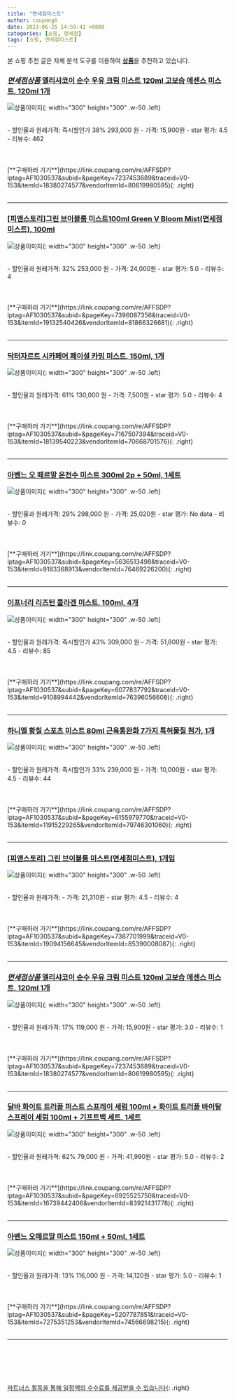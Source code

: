 ```yaml
---
title: "면세점미스트"
author: coupang6
date: 2023-06-25 14:59:41 +0800
categories: [쇼핑, 면세점]
tags: [쇼핑, 면세점미스트]
---
```


본 쇼핑 추천 글은 자체 분석 도구를 이용하여 [**상품**](https://link.coupang.com/a/bao1ui)을 추천하고 있습니다.

### [*면세점상품* 엘리샤코이 순수 우유 크림 미스트 120ml 고보습 에센스 미스트, 120ml 1개](https://link.coupang.com/re/AFFSDP?lptag=AF1030537&subid=&pageKey=7237453689&traceid=V0-153&itemId=18380274577&vendorItemId=80619980595)

![상품이미지](https://thumbnail9.coupangcdn.com/thumbnails/remote/230x230ex/image/vendor_inventory/3987/7e14aa6e45823d18dd77abe5b1b9599651aa2874e0ebde8d8757b43ee928.jpg){: width="300" height="300" .w-50 .left}


<br>
- 할인율과 원래가격: 즉시할인가 38%  293,000   원
- 가격: 15,900원
- star 평가: 4.5
- 리뷰수: 462
<br>
<br>
<br>
<br>
[**구매하러 가기**](https://link.coupang.com/re/AFFSDP?lptag=AF1030537&subid=&pageKey=7237453689&traceid=V0-153&itemId=18380274577&vendorItemId=80619980595){: .right}
<br>
<br>

---

### [[피앤스토리]그린 브이블룸 미스트100ml Green V Bloom Mist(면세점 미스트), 100ml](https://link.coupang.com/re/AFFSDP?lptag=AF1030537&subid=&pageKey=7396087356&traceid=V0-153&itemId=19132540426&vendorItemId=81866326681)

![상품이미지](https://thumbnail9.coupangcdn.com/thumbnails/remote/230x230ex/image/vendor_inventory/4dad/f368dff7aec6c0a14ca075be354fa865ff751e953e0070894c12f70fe1bb.jpg){: width="300" height="300" .w-50 .left}


<br>
- 할인율과 원래가격: 32%  253,000   원
- 가격: 24,000원
- star 평가: 5.0
- 리뷰수: 4
<br>
<br>
<br>
<br>
[**구매하러 가기**](https://link.coupang.com/re/AFFSDP?lptag=AF1030537&subid=&pageKey=7396087356&traceid=V0-153&itemId=19132540426&vendorItemId=81866326681){: .right}
<br>
<br>

---

### [닥터자르트 시카페어 페이셜 카밍 미스트, 150ml, 1개](https://link.coupang.com/re/AFFSDP?lptag=AF1030537&subid=&pageKey=7167507394&traceid=V0-153&itemId=18139540223&vendorItemId=70668701576)

![상품이미지](https://thumbnail6.coupangcdn.com/thumbnails/remote/230x230ex/image/retail/images/2022069054200528-fc975721-e305-4dc0-aa7e-b0edb2d2e22d.jpg){: width="300" height="300" .w-50 .left}


<br>
- 할인율과 원래가격: 61%  130,000   원
- 가격: 7,500원
- star 평가: 5.0
- 리뷰수: 4
<br>
<br>
<br>
<br>
[**구매하러 가기**](https://link.coupang.com/re/AFFSDP?lptag=AF1030537&subid=&pageKey=7167507394&traceid=V0-153&itemId=18139540223&vendorItemId=70668701576){: .right}
<br>
<br>

---

### [아벤느 오 떼르말 온천수 미스트 300ml 2p + 50ml, 1세트](https://link.coupang.com/re/AFFSDP?lptag=AF1030537&subid=&pageKey=5636513498&traceid=V0-153&itemId=9183368913&vendorItemId=76469226200)

![상품이미지](https://thumbnail8.coupangcdn.com/thumbnails/remote/230x230ex/image/retail/images/3589848290137227-81044f67-6c2f-49d1-ac22-a33377df96d2.jpg){: width="300" height="300" .w-50 .left}


<br>
- 할인율과 원래가격: 29%  298,000   원
- 가격: 25,020원
- star 평가: No data
- 리뷰수: 0
<br>
<br>
<br>
<br>
[**구매하러 가기**](https://link.coupang.com/re/AFFSDP?lptag=AF1030537&subid=&pageKey=5636513498&traceid=V0-153&itemId=9183368913&vendorItemId=76469226200){: .right}
<br>
<br>

---

### [이프너리 리즈턴 콜라겐 미스트, 100ml, 4개](https://link.coupang.com/re/AFFSDP?lptag=AF1030537&subid=&pageKey=6077837792&traceid=V0-153&itemId=9108994442&vendorItemId=76396056608)

![상품이미지](https://thumbnail10.coupangcdn.com/thumbnails/remote/230x230ex/image/vendor_inventory/0dcf/0fb75b2f1070357333de5af3587c14bbf2edb1f76b4dd862537c12bbedbd.jpg){: width="300" height="300" .w-50 .left}


<br>
- 할인율과 원래가격: 즉시할인가 43%  309,000   원
- 가격: 51,800원
- star 평가: 4.5
- 리뷰수: 85
<br>
<br>
<br>
<br>
[**구매하러 가기**](https://link.coupang.com/re/AFFSDP?lptag=AF1030537&subid=&pageKey=6077837792&traceid=V0-153&itemId=9108994442&vendorItemId=76396056608){: .right}
<br>
<br>

---

### [하니엘 황칠 스포츠 미스트 80ml 근육통완화 7가지 특허물질 첨가, 1개](https://link.coupang.com/re/AFFSDP?lptag=AF1030537&subid=&pageKey=6155979770&traceid=V0-153&itemId=11915229265&vendorItemId=79746301060)

![상품이미지](https://thumbnail10.coupangcdn.com/thumbnails/remote/230x230ex/image/vendor_inventory/2bd6/f4c1f691ceafc0eb7bc4af3cbeec55fdcad75d3045372e20f64fd4bab1f2.jpeg){: width="300" height="300" .w-50 .left}


<br>
- 할인율과 원래가격: 즉시할인가 33%  239,000   원
- 가격: 10,000원
- star 평가: 4.5
- 리뷰수: 44
<br>
<br>
<br>
<br>
[**구매하러 가기**](https://link.coupang.com/re/AFFSDP?lptag=AF1030537&subid=&pageKey=6155979770&traceid=V0-153&itemId=11915229265&vendorItemId=79746301060){: .right}
<br>
<br>

---

### [[피앤스토리] 그린 브이블룸 미스트(면세점미스트), 1개입](https://link.coupang.com/re/AFFSDP?lptag=AF1030537&subid=&pageKey=7387701999&traceid=V0-153&itemId=19094156645&vendorItemId=85390008087)

![상품이미지](https://thumbnail6.coupangcdn.com/thumbnails/remote/230x230ex/image/vendor_inventory/ac65/df3e60dc5b3d859b01108858a70d7499cdcdb1807915fccad7583f7cec2c.jpg){: width="300" height="300" .w-50 .left}


<br>
- 할인율과 원래가격: 
- 가격: 21,310원
- star 평가: 4.5
- 리뷰수: 4
<br>
<br>
<br>
<br>
[**구매하러 가기**](https://link.coupang.com/re/AFFSDP?lptag=AF1030537&subid=&pageKey=7387701999&traceid=V0-153&itemId=19094156645&vendorItemId=85390008087){: .right}
<br>
<br>

---

### [*면세점상품* 엘리샤코이 순수 우유 크림 미스트 120ml 고보습 에센스 미스트, 120ml 1개](https://link.coupang.com/re/AFFSDP?lptag=AF1030537&subid=&pageKey=7237453689&traceid=V0-153&itemId=18380274577&vendorItemId=80619980595)

![상품이미지](https://thumbnail9.coupangcdn.com/thumbnails/remote/230x230ex/image/vendor_inventory/3987/7e14aa6e45823d18dd77abe5b1b9599651aa2874e0ebde8d8757b43ee928.jpg){: width="300" height="300" .w-50 .left}


<br>
- 할인율과 원래가격: 17%  119,000   원
- 가격: 15,900원
- star 평가: 3.0
- 리뷰수: 1
<br>
<br>
<br>
<br>
[**구매하러 가기**](https://link.coupang.com/re/AFFSDP?lptag=AF1030537&subid=&pageKey=7237453689&traceid=V0-153&itemId=18380274577&vendorItemId=80619980595){: .right}
<br>
<br>

---

### [달바 화이트 트러플 퍼스트 스프레이 세럼 100ml + 화이트 트러플 바이탈 스프레이 세럼 100ml + 기프트백 세트, 1세트](https://link.coupang.com/re/AFFSDP?lptag=AF1030537&subid=&pageKey=6925525750&traceid=V0-153&itemId=16739442406&vendorItemId=83921431778)

![상품이미지](https://thumbnail6.coupangcdn.com/thumbnails/remote/230x230ex/image/retail/images/585764410777466-5fcd2052-7374-4ed0-8cad-d9b06455d288.jpg){: width="300" height="300" .w-50 .left}


<br>
- 할인율과 원래가격: 62%  79,000   원
- 가격: 41,990원
- star 평가: 5.0
- 리뷰수: 2
<br>
<br>
<br>
<br>
[**구매하러 가기**](https://link.coupang.com/re/AFFSDP?lptag=AF1030537&subid=&pageKey=6925525750&traceid=V0-153&itemId=16739442406&vendorItemId=83921431778){: .right}
<br>
<br>

---

### [아벤느 오떼르말 미스트 150ml + 50ml, 1세트](https://link.coupang.com/re/AFFSDP?lptag=AF1030537&subid=&pageKey=5207787851&traceid=V0-153&itemId=7275351253&vendorItemId=74566698215)

![상품이미지](https://thumbnail6.coupangcdn.com/thumbnails/remote/230x230ex/image/retail/images/4891439547761145-dcc6740d-6726-47ed-a42e-589e1c69d414.jpg){: width="300" height="300" .w-50 .left}


<br>
- 할인율과 원래가격: 13%  116,000   원
- 가격: 14,120원
- star 평가: 5.0
- 리뷰수: 1
<br>
<br>
<br>
<br>
[**구매하러 가기**](https://link.coupang.com/re/AFFSDP?lptag=AF1030537&subid=&pageKey=5207787851&traceid=V0-153&itemId=7275351253&vendorItemId=74566698215){: .right}
<br>
<br>

---
<br><br><br><br><br> [파트너스 활동을 통해 일정액의 수수료를 제공받을 수 있습니다](https://link.coupang.com/a/bao1ui){: .right}